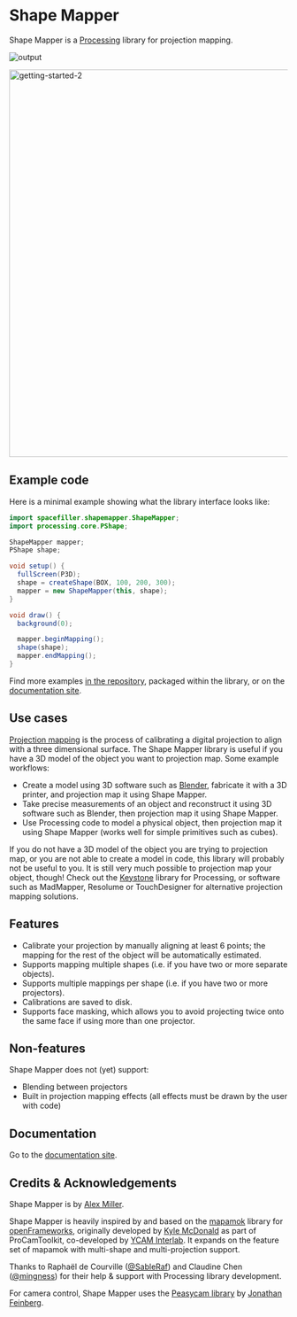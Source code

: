 # Shape Mapper

Shape Mapper is a [Processing](processing.org/) library for projection mapping.

![output](https://github.com/user-attachments/assets/af2e75f6-b4d0-4e52-bb8e-f2c5d644a5bc)

<img width="700" alt="getting-started-2" src="https://github.com/user-attachments/assets/0595fd10-d813-4704-8645-975ee4f563a4" />


## Example code

Here is a minimal example showing what the library interface looks like:

``` java
import spacefiller.shapemapper.ShapeMapper;
import processing.core.PShape;

ShapeMapper mapper;
PShape shape;

void setup() {
  fullScreen(P3D);
  shape = createShape(BOX, 100, 200, 300);
  mapper = new ShapeMapper(this, shape);
}

void draw() {
  background(0);

  mapper.beginMapping();
  shape(shape);
  mapper.endMapping();
}
```

Find more examples [in the repository](examples/), packaged within the library, or on the [documentation site](https://alexdmiller.github.io/shape-mapper/).

## Use cases

[Projection mapping](https://en.wikipedia.org/wiki/Projection_mapping) is the process of calibrating a digital projection to align with a three dimensional surface. The Shape Mapper library is useful if you have a 3D model of the object you want to projection map. Some example workflows:

- Create a model using 3D software such as [Blender](https://www.blender.org/), fabricate it with a 3D printer, and projection map it using Shape Mapper.
- Take precise measurements of an object and reconstruct it using 3D software such as Blender, then projection map it using Shape Mapper.
- Use Processing code to model a physical object, then projection map it using Shape Mapper (works well for simple primitives such as cubes).

If you do not have a 3D model of the object you are trying to projection map, or you are not able to create a model in code, this library will probably not be useful to you. It is still very much possible to projection map your object, though! Check out the [Keystone](https://github.com/davidbouchard/keystone) library for Processing, or software such as MadMapper, Resolume or TouchDesigner for alternative projection mapping solutions.

## Features

- Calibrate your projection by manually aligning at least 6 points; the mapping for the rest of the object will be automatically estimated.
- Supports mapping multiple shapes (i.e. if you have two or more separate objects).
- Supports multiple mappings per shape (i.e. if you have two or more projectors).
- Calibrations are saved to disk.
- Supports face masking, which allows you to avoid projecting twice onto the same face if using more than one projector.

## Non-features

Shape Mapper does not (yet) support:

- Blending between projectors
- Built in projection mapping effects (all effects must be drawn by the user with code)

## Documentation

Go to the [documentation site](https://alexdmiller.github.io/shape-mapper/).

## Credits & Acknowledgements

Shape Mapper is by [Alex Miller](https://alexmiller.cv/).

Shape Mapper is heavily inspired by and based on the [mapamok](https://github.com/YCAMInterlab/mapamok) library for [openFrameworks](https://openframeworks.cc/), originally developed by [Kyle McDonald](https://kylemcdonald.net/) as part of ProCamToolkit, co-developed by [YCAM Interlab](https://www.ycam.jp/en/aboutus/interlab/). It expands on the feature set of mapamok with multi-shape and multi-projection support.

Thanks to Raphaël de Courville ([@SableRaf](https://github.com/SableRaf)) and Claudine Chen ([@mingness](https://github.com/mingness)) for their help & support with Processing library development.

For camera control, Shape Mapper uses the [Peasycam library](https://mrfeinberg.com/peasycam/) by [Jonathan Feinberg](https://mrfeinberg.com).
